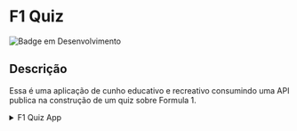 # F1 Quiz

![Badge em Desenvolvimento](http://img.shields.io/static/v1?label=STATUS&message=EM%20DESENVOLVIMENTO&color=GREEN&style=for-the-badge)

## Descrição

Essa é uma aplicação de cunho educativo e recreativo consumindo uma API publica na construção de um quiz sobre Formula 1.

<details>
  <summary>F1 Quiz App</summary>

  ![Description]<img src="https://github.com/alexomantovani/f1_quiz/blob/main/lib/assets/iphone_F1_Quiz.gif" width="400" height="690">

</details>




